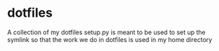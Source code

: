 # dotfiles
A collection of my dotfiles
setup.py is meant to be used to set up the symlink so that the work we do in dotfiles is used in my home directory
